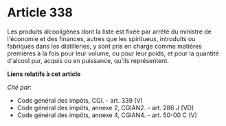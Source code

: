 # Article 338

Les produits alcooligènes dont la liste est fixée par arrêté du ministre de l'économie et des finances, autres que les
spiritueux, introduits ou fabriqués dans les distilleries, y sont pris en charge comme matières premières à la fois pour leur
volume, ou pour leur poids, et pour la quantité d'alcool pur, acquis ou en puissance, qu'ils représentent.

**Liens relatifs à cet article**

_Cité par_:

  - Code général des impôts, CGI. - art. 339 (V)
  - Code général des impôts, annexe 2, CGIAN2. - art. 286 J (VD)
  - Code général des impôts, annexe 4, CGIAN4. - art. 50-00 C (V)
